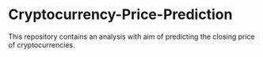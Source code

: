 # Cryptocurrency-Price-Prediction
This repository contains an analysis with aim of predicting the closing price of cryptocurrencies.
